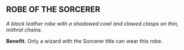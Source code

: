 ## ROBE OF THE SORCERER

_A black leather robe with a shadowed cowl and clawed clasps on thin, mithral chains._

**Benefit.** Only a wizard with the Sorcerer title can wear this robe.

